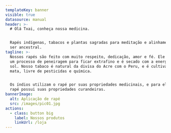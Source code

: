 ```yaml
---
templateKey: banner
visible: true
datasource: manual
header: >-
  # Olá Txai, conheça nossa medicina.


  Rapés indígenas, tabacos e plantas sagradas para meditação e alinhamento com o
  ser ancestral.
tagline: >-
  Nossos rapés são feito com muito respeito, dedicação, amor e fé. Ele passa por
  um processo de peneiragem para ficar extrafino e é secado com a energia do
  sol. Nosso tabaco é natural da divisa do Acre com o Peru, e é cultivado na
  mata, livre de pesticidas e química.


  Os índios utilizam o rapé por suas propriedades medicinais, e para eles cada
  rapé possui suas propriedades curandeiras.
bannerImage:
  alt: Aplicação de rapé
  src: /images/pic01.jpg
actions:
  - class: button big
    label: Nossos produtos
    linkUrl: /loja
---
```


